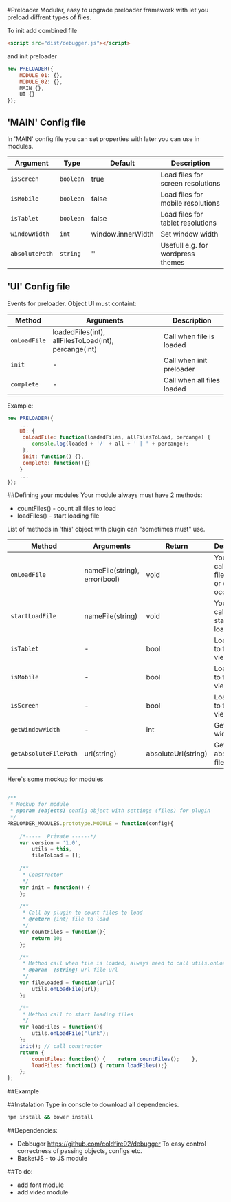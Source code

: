 #Preloader
Modular, easy to upgrade preloader framework with let you preload diffrent types of files.

To init add combined file
```html
<script src="dist/debugger.js"></script>
```
and init preloader
```js
new PRELOADER({
    MODULE_01: {},
    MODULE_02: {},
    MAIN {},
    UI {}
});
```
## 'MAIN' Config file
In 'MAIN' config file you can set properties with later you can use in modules.

| Argument | Type | Default | Description
|--------|---------|------|------
| `isScreen` | `boolean` | true | Load files for screen resolutions
| `isMobile` | `boolean` | false | Load files for mobile resolutions
| `isTablet` | `boolean` |  false | Load files for tablet resolutions
| `windowWidth` | `int` | window.innerWidth | Set window width
| `absolutePath` | `string` | '' | Usefull e.g. for wordpress themes

## 'UI' Config file
Events for preloader. Object UI must containt:

| Method | Arguments | Description
|--------|---------|------
| `onLoadFile` | loadedFiles(int), allFilesToLoad(int), percange(int) | Call when file is loaded
| `init` | - | Call when init preloader
| `complete` | - | Call when all files loaded

Example:
```js
new PRELOADER({
    ...
    UI: {
     onLoadFile: function(loadedFiles, allFilesToLoad, percange) {
        console.log(loaded + '/' + all + ' | ' + percange);
     },
     init: function() {},
     complete: function(){}
    }
    ...
});
```

##Defining your modules
Your module always must have 2 methods:
- countFiles() - count all files to load
- loadFiles() - start loading file

List of methods in 'this' object with plugin can "sometimes must" use.

| Method | Arguments | Return | Description
|--------|---------|------|---
| `onLoadFile` | nameFile(string), error(bool) | void | You must call when file loaded or error occure
| `startLoadFile` | nameFile(string) | void | You must call when start loading file
| `isTablet` | - | bool | Load files to tablet view
| `isMobile` | - | bool | Load files to tablet view
| `isScreen` | - | bool | Load files to tablet view
| `getWindowWidth` | - | int | Get window width
| `getAbsoluteFilePath` | url(string) | absoluteUrl(string) | Get absolute file url

Here`s some mockup for modules

```js

/**
 * Mockup for module
 * @param {objects} config object with settings (files) for plugin
 */
PRELOADER_MODULES.prototype.MODULE = function(config){
	
	/*-----  Private ------*/
	var version = '1.0',
		utils = this,
		fileToLoad = [];
		
	/**
	 * Constructor
	 */
	var init = function() {
	};

	/**
	 * Call by plugin to count files to load
	 * @return {int} file to load
	 */
	var countFiles = function(){
		return 10;
	};

	/**
	 * Method call when file is loaded, always need to call utils.onLoadFile(url);
	 * @param  {string} url file url
	 */
	var fileLoaded = function(url){
		utils.onLoadFile(url);
	};

	/**
	 * Method call to start loading files
	 */
	var loadFiles = function(){
		utils.onLoadFile("link");
	};
	init(); // call constructor
	return {
		countFiles: function() {	return countFiles();	},
		loadFiles: function() { return loadFiles();}
	};
};
```

##Example


##Instalation
Type in console to download all dependencies.
```Bash
npm install && bower install
```

##Dependencies:
- Debbuger https://github.com/coldfire92/debugger To easy control correctness of passing objects, configs etc.
- BasketJS - to JS module

##To do:
- add font module
- add video module
